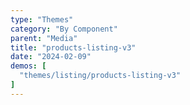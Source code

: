 ```yaml
---
type: "Themes"
category: "By Component"
parent: "Media"
title: "products-listing-v3"
date: "2024-02-09"
demos: [
  "themes/listing/products-listing-v3"
]
---
```

